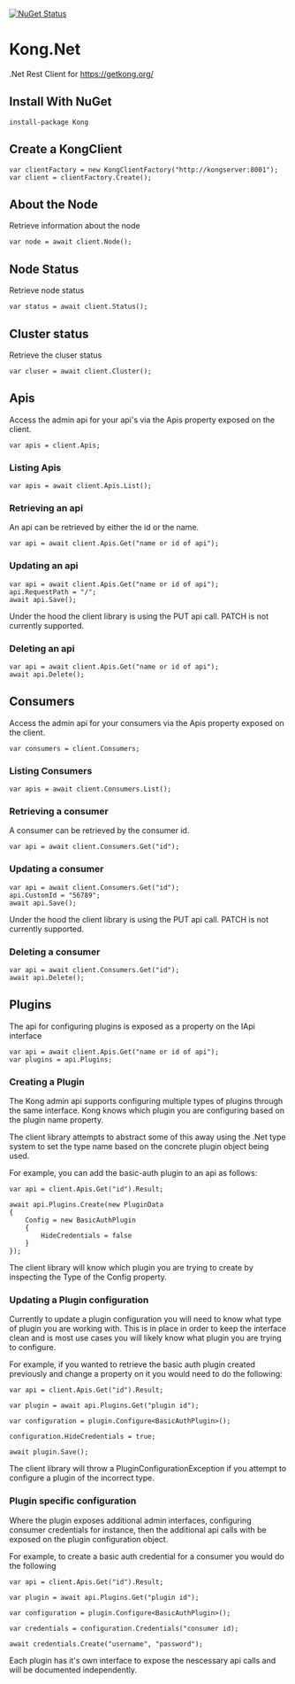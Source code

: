 [![NuGet Status](https://img.shields.io/nuget/v/Kong.svg)](https://www.nuget.org/packages/Kong/)

# Kong.Net

.Net Rest Client for https://getkong.org/

## Install With NuGet

    install-package Kong

## Create a KongClient
```
var clientFactory = new KongClientFactory("http://kongserver:8001");
var client = clientFactory.Create();
```

## About the Node
Retrieve information about the node
```
var node = await client.Node();
```

## Node Status
Retrieve node status
```
var status = await client.Status();
```

## Cluster status
Retrieve the cluser status
```
var cluser = await client.Cluster();
```

## Apis
Access the admin api for your api's via the Apis property exposed on the client.
```
var apis = client.Apis;
```

### Listing Apis
```
var apis = await client.Apis.List();
```

### Retrieving an api
An api can be retrieved by either the id or the name.
```
var api = await client.Apis.Get("name or id of api");
```

### Updating an api
```
var api = await client.Apis.Get("name or id of api");
api.RequestPath = "/";
await api.Save();
```
Under the hood the client library is using the PUT api call. PATCH is not currently supported.

### Deleting an api
```
var api = await client.Apis.Get("name or id of api");
await api.Delete();
```

## Consumers

Access the admin api for your consumers via the Apis property exposed on the client.
```
var consumers = client.Consumers;
```

### Listing Consumers
```
var apis = await client.Consumers.List();
```

### Retrieving a consumer
A consumer can be retrieved by the consumer id.
```
var api = await client.Consumers.Get("id");
```

### Updating a consumer
```
var api = await client.Consumers.Get("id");
api.CustomId = "56789";
await api.Save();
```
Under the hood the client library is using the PUT api call. PATCH is not currently supported.

### Deleting a consumer
```
var api = await client.Consumers.Get("id");
await api.Delete();
```
## Plugins

The api for configuring plugins is exposed as a property on the IApi interface

```
var api = await client.Apis.Get("name or id of api");
var plugins = api.Plugins;
```

### Creating a Plugin

The Kong admin api supports configuring multiple types of plugins through the same interface. Kong knows which plugin you are configuring based on the plugin name property.

The client library attempts to abstract some of this away using the .Net type system to set the type name based on the concrete plugin object being used.

For example, you can add the basic-auth plugin to an api as follows:

```
var api = client.Apis.Get("id").Result;

await api.Plugins.Create(new PluginData
{
    Config = new BasicAuthPlugin
    {
        HideCredentials = false
    }
});
```
The client library will know which plugin you are trying to create by inspecting the Type of the Config property.

### Updating a Plugin configuration

Currently to update a plugin configuration you will need to know what type of plugin you are working with. This is in place in order to keep the interface clean and is most use cases you will likely know what plugin you are trying to configure.

For example, if you wanted to retrieve the basic auth plugin created previously and change a property on it you would need to do the following:

```
var api = client.Apis.Get("id").Result;

var plugin = await api.Plugins.Get("plugin id");

var configuration = plugin.Configure<BasicAuthPlugin>();

configuration.HideCredentials = true;

await plugin.Save();
```

The client library will throw a PluginConfigurationException if you attempt to configure a plugin of the incorrect type.

### Plugin specific configuration

Where the plugin exposes additional admin interfaces, configuring consumer credentials for instance, then the additional api calls with be exposed on the plugin configuration object.

For example, to create a basic auth credential for a consumer you would do the following

```
var api = client.Apis.Get("id").Result;

var plugin = await api.Plugins.Get("plugin id");

var configuration = plugin.Configure<BasicAuthPlugin>();

var credentials = configuration.Credentials("consumer id);

await credentials.Create("username", "password");
```

Each plugin has it's own interface to expose the nescessary api calls and will be documented independently.